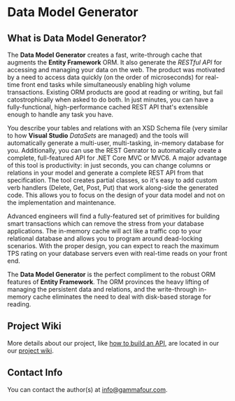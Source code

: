# Data Model Generator

## What is Data Model Generator?

The **Data Model Generator** creates a fast, write-through cache that augments the **Entity Framework** ORM.  It also generate the *RESTful API* for accessing and managing your data on the web.  The product was
motivated by a need to access data quickly (on the order of microseconds) for real-time front end tasks while simultaneously enabling high volume transactions.  Existing ORM products are good at reading or writing,
but fail catostrophically when asked to do both.  In just minutes, you can have a fully-functional, high-performance cached REST API that's extensible enough to handle any task you have.

 You describe your tables and relations with an XSD Schema file (very similar to how **Visual Studio** *DataSets* are managed) and the tools will automatically generate a multi-user, multi-tasking, in-memory
 database for you.  Additionally, you can use the REST Genrator to automatically create a complete, full-featured API for .NET Core MVC or MVC6.  A major advantage of this tool is productivity: in just seconds, you
 can change columns or relations in your model and generate a complete REST API from that specification.  The tool creates partial classes, so it's easy to add custom verb handlers (Delete, Get, Post, Put) that work
 along-side the generated code.  This allows you to focus on the design of your data model and not on the implementation and maintenance.
 
 Advanced engineers will find a fully-featured set of primitives for building smart transactions which can remove the stress from your database applications.  The in-memory cache will act like a traffic cop to your
 relational database and allows you to program around dead-locking scenarios.  With the proper design, you can expect to reach the maximum TPS rating on your database servers even with real-time reads on your
 front end.
 
 The **Data Model Generator** is the perfect compliment to the robust ORM features of **Entity Framework**.  The ORM provinces the heavy lifting of managing the persistent data and relations, and the write-through
 in-memory cache eliminates the need to deal with disk-based storage for reading.

## Project Wiki

More details about our project, like [how to build an API](https://github.com/GammaFour/data-model-generator/wiki/Step-by-Step-Guide-to-Building-an-API), are located in our our [project wiki](https://github.com/GammaFour/data-model-generator/wiki/).

## Contact Info
You can contact the author(s) at info@gammafour.com.
